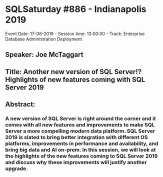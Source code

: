 # SQLSaturday #886 - Indianapolis 2019
Event Date: 17-08-2019 - Session time: 13:00:00 - Track: Enterprise Database Administration  Deployment
## Speaker: Joe McTaggart
## Title: Another new version of SQL Server!?  Highlights of new features coming with SQL Server 2019
## Abstract:
### A new version of SQL Server is right around the corner and it comes with all new features and improvements to make SQL Server a more compelling modern data platform.   SQL Server 2019 is slated to bring better integration with different OS platforms, improvements in performance and availability, and bring big data and AI on-prem.   In this session, we will look at the highlights of the new features coming to SQL Server 2019 and discuss why these improvements will justify another upgrade.
